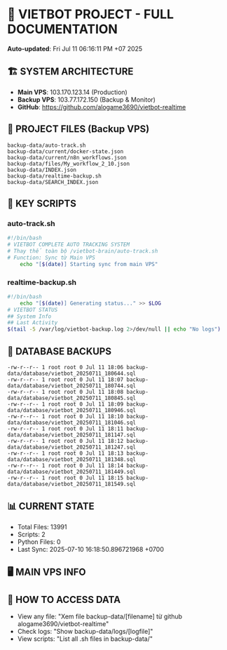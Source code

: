 # 🤖 VIETBOT PROJECT - FULL DOCUMENTATION
**Auto-updated**: Fri Jul 11 06:16:11 PM +07 2025

## 🏗️ SYSTEM ARCHITECTURE
- **Main VPS**: 103.170.123.14 (Production)
- **Backup VPS**: 103.77.172.150 (Backup & Monitor)
- **GitHub**: https://github.com/alogame3690/vietbot-realtime

## 📁 PROJECT FILES (Backup VPS)
```
backup-data/auto-track.sh
backup-data/current/docker-state.json
backup-data/current/n8n_workflows.json
backup-data/files/My_workflow_2_10.json
backup-data/INDEX.json
backup-data/realtime-backup.sh
backup-data/SEARCH_INDEX.json
```

## 🔧 KEY SCRIPTS
### auto-track.sh
```bash
#!/bin/bash
# VIETBOT COMPLETE AUTO TRACKING SYSTEM
# Thay thế toàn bộ /vietbot-brain/auto-track.sh
# Function: Sync từ Main VPS
    echo "[$(date)] Starting sync from main VPS"
```
### realtime-backup.sh
```bash
#!/bin/bash
    echo "[$(date)] Generating status..." >> $LOG
# VIETBOT STATUS
## System Info
## Last Activity
$(tail -5 /var/log/vietbot-backup.log 2>/dev/null || echo "No logs")
```

## 💾 DATABASE BACKUPS
```
-rw-r--r-- 1 root root 0 Jul 11 18:06 backup-data/database/vietbot_20250711_180644.sql
-rw-r--r-- 1 root root 0 Jul 11 18:07 backup-data/database/vietbot_20250711_180744.sql
-rw-r--r-- 1 root root 0 Jul 11 18:08 backup-data/database/vietbot_20250711_180845.sql
-rw-r--r-- 1 root root 0 Jul 11 18:09 backup-data/database/vietbot_20250711_180946.sql
-rw-r--r-- 1 root root 0 Jul 11 18:10 backup-data/database/vietbot_20250711_181046.sql
-rw-r--r-- 1 root root 0 Jul 11 18:11 backup-data/database/vietbot_20250711_181147.sql
-rw-r--r-- 1 root root 0 Jul 11 18:12 backup-data/database/vietbot_20250711_181247.sql
-rw-r--r-- 1 root root 0 Jul 11 18:13 backup-data/database/vietbot_20250711_181348.sql
-rw-r--r-- 1 root root 0 Jul 11 18:14 backup-data/database/vietbot_20250711_181449.sql
-rw-r--r-- 1 root root 0 Jul 11 18:15 backup-data/database/vietbot_20250711_181549.sql
```

## 📊 CURRENT STATE
- Total Files: 13991
- Scripts: 2
- Python Files: 0
- Last Sync: 2025-07-10 16:18:50.896721968 +0700

## 🖥️ MAIN VPS INFO


## 🚨 HOW TO ACCESS DATA
- View any file: "Xem file backup-data/[filename] từ github alogame3690/vietbot-realtime"
- Check logs: "Show backup-data/logs/[logfile]"
- View scripts: "List all .sh files in backup-data/"
